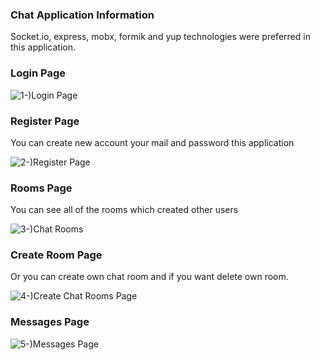 ### Chat Application Information

Socket.io, express, mobx, formik and yup technologies were preferred in this application.

### Login Page

![1-)Login Page](https://user-images.githubusercontent.com/45832074/197339785-65ee9664-57c9-4b85-a162-667346113c06.jpg)

### Register Page

You can create new account your mail and password this application

![2-)Register Page](https://user-images.githubusercontent.com/45832074/197339805-eb443f8a-2d59-4057-ad99-d62b3edb25b2.jpg)

### Rooms Page

You can see all of the rooms which created other users

![3-)Chat Rooms](https://user-images.githubusercontent.com/45832074/197340355-892a42dd-b171-49c8-b420-7cae7aa3aa61.jpg)


### Create Room Page

Or you can  create own chat room and if you want delete own room.

![4-)Create Chat Rooms Page](https://user-images.githubusercontent.com/45832074/197339919-359ddd97-0c02-47f1-b4c2-42bebba9fbcd.jpg)

### Messages Page

![5-)Messages Page](https://user-images.githubusercontent.com/45832074/197339955-1ffe3fdb-7183-4011-bd4a-ffebcf0ed21a.jpg)



